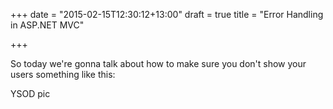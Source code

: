 +++
date = "2015-02-15T12:30:12+13:00"
draft = true
title = "Error Handling in ASP.NET MVC"

+++

So today we're gonna talk about how to make sure you don't show your users something like this: 

YSOD pic

